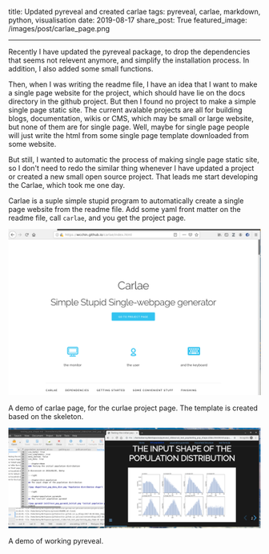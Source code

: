 title: Updated pyreveal and created carlae
tags: pyreveal, carlae, markdown, python, visualisation
date: 2019-08-17
share_post: True
featured_image: /images/post/carlae_page.png

---

Recently I have updated the pyreveal package, to drop the dependencies that seems not relevent anymore, and simplify the installation process. In addition, I also added some small functions. 

Then, when I  was writing the readme file, I have an idea that I want to make a single page website for the project, which should have lie on the docs directory in the github project. But then I found no project to make a simple single page static site. The current avalable projects are all for building blogs, documentation, wikis or CMS, which may be small or large website, but none of them are for single page. Well, maybe for single page people will just write the html from some single page template downloaded from some website. 

But still, I wanted to automatic the process of making single page static site, so I don't need to redo the similar thing whenever I have updated a project or created a new small open source project. That leads me start developing the Carlae, which took me one day. 

Carlae is a suple simple stupid program to automatically create a single page website from the readme file. Add some yaml front matter on the readme file, call `carlae`, and you get the project page.





![the single page created by carlae](/images/post/carlae_page.png "the single page created by carlae")

A demo of carlae page, for the curlae project page. The template is created based on the skeleton.



![the updated pyreveal](/images/post/demo_pyreveal.png "the simple demo on pyreveal")

A demo of working pyreveal. 



